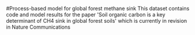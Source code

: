#Process-based model for global forest methane sink
This dataset contains code and model results for the paper 'Soil organic carbon is a key determinant of CH4 sink in global forest soils' which is currently in revision in Nature Communications


